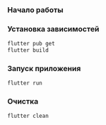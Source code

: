 ### Начало работы

### Установка зависимостей
```bash
flutter pub get
flutter build
```

### Запуск приложения
```bash
flutter run
```

### Очистка
```bash
flutter clean
```

